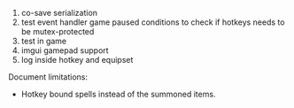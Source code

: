 1. co-save serialization
1. test event handler game paused conditions to check if hotkeys needs to be mutex-protected
1. test in game
1. imgui gamepad support
1. log inside hotkey and equipset

Document limitations:
* Hotkey bound spells instead of the summoned items.
